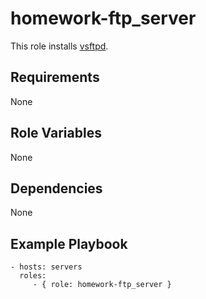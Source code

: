 homework-ftp_server
=========

This role installs [vsftpd](https://security.appspot.com/vsftpd.html).

Requirements
------------

None

Role Variables
--------------

None

Dependencies
------------

None

Example Playbook
----------------

    - hosts: servers
      roles:
         - { role: homework-ftp_server }
